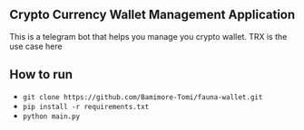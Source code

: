 ## Crypto Currency Wallet Management Application 
This is a telegram bot that helps you manage you crypto wallet. TRX is the use case here
## How to run
* `git clone https://github.com/Bamimore-Tomi/fauna-wallet.git`
* `pip install -r requirements.txt`
* `python main.py`